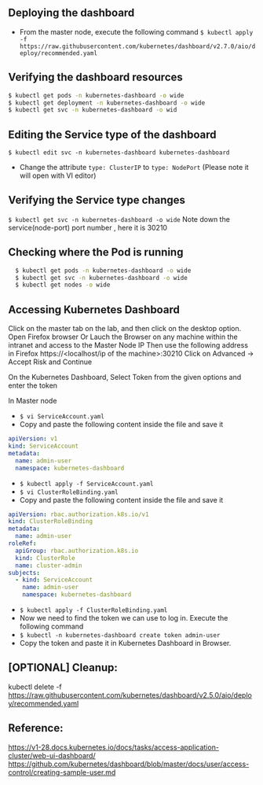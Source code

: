 ## Deploying the dashboard
- From the master node, execute the following command
  `$ kubectl apply -f https://raw.githubusercontent.com/kubernetes/dashboard/v2.7.0/aio/deploy/recommended.yaml`
## Verifying the dashboard resources
  ```sh
  $ kubectl get pods -n kubernetes-dashboard -o wide
  $ kubectl get deployment -n kubernetes-dashboard -o wide
  $ kubectl get svc -n kubernetes-dashboard -o wid
  ```
## Editing the Service type of the dashboard
`$ kubectl edit svc -n kubernetes-dashboard kubernetes-dashboard`
  - Change the attribute `type: ClusterIP` to `type: NodePort` (Please note it will open with VI editor)
## Verifying the Service type changes
`$ kubectl get svc -n kubernetes-dashboard -o wide`
 Note down the service(node-port) port number , here it is 30210 
## Checking where the Pod is running
```sh
  $ kubectl get pods -n kubernetes-dashboard -o wide
  $ kubectl get svc -n kubernetes-dashboard -o wide
  $ kubectl get nodes -o wide
```  
## Accessing Kubernetes Dashboard
Click on the master tab on the lab, and then click on the desktop option.
Open Firefox browser 
Or Lauch the Browser on any machine within the intranet and access to the Master Node IP
Then use the following address in Firefox
  https://<localhost/ip of the machine>:30210
  Click on Advanced -> Accept Risk and Continue

On the Kubernetes Dashboard,
Select Token from the given options and enter the token

In Master node
- `$ vi ServiceAccount.yaml`
- Copy and paste the following content inside the file and save it
```YAML
apiVersion: v1
kind: ServiceAccount
metadata:
  name: admin-user
  namespace: kubernetes-dashboard
```
- `$ kubectl apply -f ServiceAccount.yaml`
- `$ vi ClusterRoleBinding.yaml`
- Copy and paste the following content inside the file and save it
```YAML
apiVersion: rbac.authorization.k8s.io/v1
kind: ClusterRoleBinding
metadata:
  name: admin-user
roleRef:
  apiGroup: rbac.authorization.k8s.io
  kind: ClusterRole
  name: cluster-admin
subjects:
  - kind: ServiceAccount
    name: admin-user
    namespace: kubernetes-dashboard
```
- `$ kubectl apply -f ClusterRoleBinding.yaml`
- Now we need to find the token we can use to log in. Execute the following command
- `$ kubectl -n kubernetes-dashboard create token admin-user`
- Copy the token and paste it in Kubernetes Dashboard in Browser.
## [OPTIONAL] Cleanup:
kubectl delete -f  https://raw.githubusercontent.com/kubernetes/dashboard/v2.5.0/aio/deploy/recommended.yaml
## Reference:
https://v1-28.docs.kubernetes.io/docs/tasks/access-application-cluster/web-ui-dashboard/
https://github.com/kubernetes/dashboard/blob/master/docs/user/access-control/creating-sample-user.md





  
  
  
